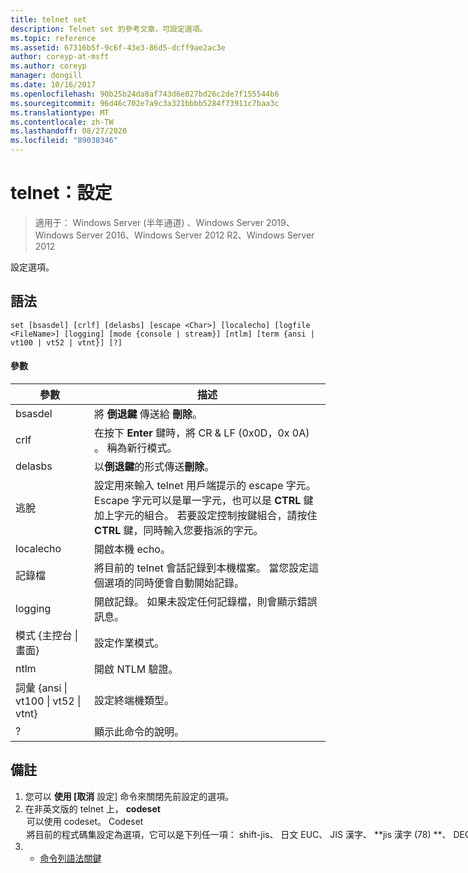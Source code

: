 ```yaml
---
title: telnet set
description: Telnet set 的參考文章，可設定選項。
ms.topic: reference
ms.assetid: 67316b5f-9c6f-43e3-86d5-dcff9ae2ac3e
author: coreyp-at-msft
ms.author: coreyp
manager: dongill
ms.date: 10/16/2017
ms.openlocfilehash: 90b25b24da8af743d6e027bd26c2de7f155544b6
ms.sourcegitcommit: 96d46c702e7a9c3a321bbbb5284f73911c7baa3c
ms.translationtype: MT
ms.contentlocale: zh-TW
ms.lasthandoff: 08/27/2020
ms.locfileid: "89038346"
---
```

# <a name="telnet-set"></a>telnet：設定

> 適用于： Windows Server (半年通道) 、Windows Server 2019、Windows Server 2016、Windows Server 2012 R2、Windows Server 2012

設定選項。

## <a name="syntax"></a>語法
```
set [bsasdel] [crlf] [delasbs] [escape <Char>] [localecho] [logfile <FileName>] [logging] [mode {console | stream}] [ntlm] [term {ansi | vt100 | vt52 | vtnt}] [?]
```
#### <a name="parameters"></a>參數

|                    參數                     |                                                                                                                                              描述                                                                                                                                              |
|--------------------------------------------------|-------------------------------------------------------------------------------------------------------------------------------------------------------------------------------------------------------------------------------------------------------------------------------------------------------|
|                     bsasdel                      |                                                                                                                                 將 **倒退鍵** 傳送給 **刪除**。                                                                                                                                  |
|                       crlf                       |                                                                                                        在按下 **Enter** 鍵時，將 CR & LF (0x0D，0x 0A) 。 稱為新行模式。                                                                                                        |
|                     delasbs                      |                                                                                                                                 以**倒退鍵**的形式傳送**刪除**。                                                                                                                                  |
|                逃脫 <Character>                | 設定用來輸入 telnet 用戶端提示的 escape 字元。 Escape 字元可以是單一字元，也可以是 **CTRL** 鍵加上字元的組合。 若要設定控制按鍵組合，請按住 **CTRL** 鍵，同時輸入您要指派的字元。 |
|                    localecho                     |                                                                                                                                         開啟本機 echo。                                                                                                                                          |
|                記錄檔 <FileName>                |                                                                                               將目前的 telnet 會話記錄到本機檔案。 當您設定這個選項的同時便會自動開始記錄。                                                                                               |
|                     logging                      |                                                                                                                  開啟記錄。 如果未設定任何記錄檔，則會顯示錯誤訊息。                                                                                                                   |
|           模式 {主控台 &#124; 畫面}           |                                                                                                                                       設定作業模式。                                                                                                                                        |
|                       ntlm                       |                                                                                                                                     開啟 NTLM 驗證。                                                                                                                                     |
| 詞彙 {ansi &#124; vt100 &#124; vt52 &#124; vtnt} |                                                                                                                                        設定終端機類型。                                                                                                                                        |
|                        ?                         |                                                                                                                                    顯示此命令的說明。                                                                                                                                    |

## <a name="remarks"></a>備註
1. 您可以 **使用 [取消** 設定] 命令來關閉先前設定的選項。
2. 在非英文版的 telnet 上， **codeset** <option> 可以使用 codeset。 **Codeset** <option> 將目前的程式碼集設定為選項，它可以是下列任一項： **shift-jis**、 **日文 EUC**、 **JIS 漢字**、 **jis 漢字 (78) **、 **DEC**漢字、NEC 漢字、 **NEC**漢字。 您應該在遠端電腦上設定相同的程式碼。
   ## <a name="examples"></a>範例
   設定記錄檔並開始記錄到本機檔案 tnlog.txt
   ```
   set logfile tnlog.txt
   ```
   ## <a name="additional-references"></a>其他參考資料
3. - [命令列語法關鍵](command-line-syntax-key.md)
